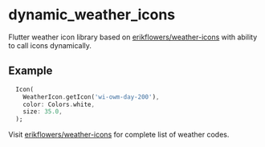 # dynamic_weather_icons

Flutter weather icon library based on [erikflowers/weather-icons](https://erikflowers.github.io/weather-icons/) with ability to call icons dynamically.

## Example

```dart
  Icon(
    WeatherIcon.getIcon('wi-owm-day-200'),
    color: Colors.white,
    size: 35.0,
  );
```

Visit [erikflowers/weather-icons](https://erikflowers.github.io/weather-icons/) for complete list of weather codes.

